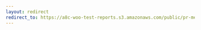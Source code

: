 ```yaml
---
layout: redirect
redirect_to: https://a8c-woo-test-reports.s3.amazonaws.com/public/pr-merge/39566/api/index.html
---
```

